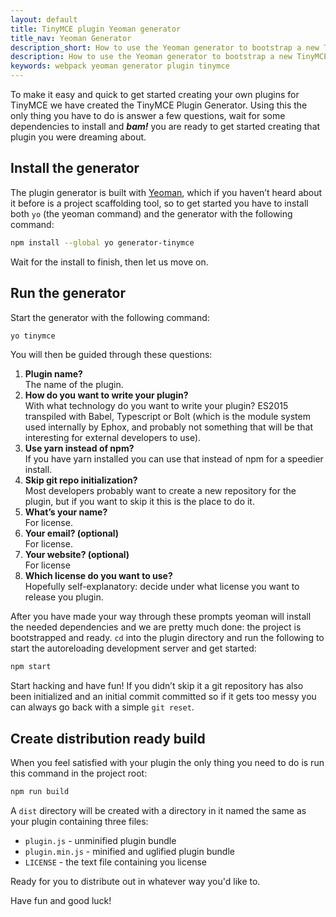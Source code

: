 ```yaml
---
layout: default
title: TinyMCE plugin Yeoman generator
title_nav: Yeoman Generator
description_short: How to use the Yeoman generator to bootstrap a new TinyMCE plugin
description: How to use the Yeoman generator to bootstrap a new TinyMCE plugin using ES2015/Babel or TypeScript.
keywords: webpack yeoman generator plugin tinymce
---
```


To make it easy and quick to get started creating your own plugins for TinyMCE we have created the TinyMCE Plugin Generator. Using this the only thing you have to do is answer a few questions, wait for some dependencies to install and ***bam!*** you are ready to get started creating that plugin you were dreaming about. 


## Install the generator
The plugin generator is built with [Yeoman](http://yeoman.io/), which if you haven’t heard about it before is a project scaffolding tool, so to get started you have to install both `yo` (the yeoman command) and the generator with the following command:

```bash
npm install --global yo generator-tinymce
```

Wait for the install to finish, then let us move on. 

## Run the generator
Start the generator with the following command:


```bash
yo tinymce
```

You will then be guided through these questions:

1. **Plugin name?**  
The name of the plugin.
2. **How do you want to write your plugin?**  
With what technology do you want to write your plugin? ES2015 transpiled with Babel, Typescript or Bolt (which is the module system used internally by Ephox, and probably not something that will be that interesting for external developers to use).
3. **Use yarn instead of npm?**  
If you have yarn installed you can use that instead of npm for a speedier install.
4. **Skip git repo initialization?**  
Most developers probably want to create a new repository for the plugin, but if you want to skip it this is the place to do it.
5. **What’s your name?**  
For license.
6. **Your email? (optional)**  
For license.
7. **Your website? (optional)**  
For license
8. **Which license do you want to use?**  
Hopefully self-explanatory: decide under what license you want to release you plugin.

After you have made your way through these prompts yeoman will install the needed dependencies and we are pretty much done: the project is bootstrapped and ready. `cd` into the plugin directory and run the following to start the autoreloading development server and get started:

```bash
npm start
```

Start hacking and have fun! If you didn’t skip it a git repository has also been initialized and an initial commit committed so if it gets too messy you can always go back with a simple `git reset`.


## Create distribution ready build

When you feel satisfied with your plugin the only thing you need to do is run this command in the project root:

```bash
npm run build
```

A `dist` directory will be created with a directory in it named the same as your plugin containing three files:

* `plugin.js` - unminified plugin bundle
* `plugin.min.js` - minified and uglified plugin bundle
* `LICENSE` - the text file containing you license

Ready for you to distribute out in whatever way you'd like to. 

Have fun and good luck!

